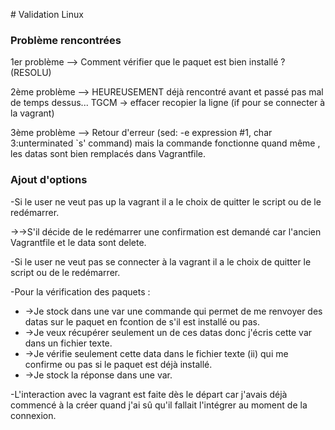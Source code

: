 # Validation Linux
### Problème rencontrées 
<p>1er problème --> Comment vérifier que le paquet est bien installé ? (RESOLU)</p>
<p>2ème problème --> HEUREUSEMENT déjà rencontré avant et passé pas mal de temps dessus...
TGCM -> effacer recopier la ligne (if pour se connecter à la vagrant)</p>
<p>3ème problème --> Retour d'erreur (sed: -e expression #1, char 3:unterminated `s' command) mais la commande fonctionne quand même
, les datas sont bien remplacés dans Vagrantfile.</p>

### Ajout d'options
<p>-Si le user ne veut pas up la vagrant il a le choix de quitter le script ou de le redémarrer.</p>
<p>  ->->S'il décide de le redémarrer une confirmation est demandé car l'ancien Vagrantfile et le data sont delete.<p>
<p>-Si le user ne veut pas se connecter à la vagrant il a le choix de quitter le script ou de le redémarrer.</p>
<p>-Pour la vérification des paquets : </p>
<ul>
<li>->Je stock dans une var une commande qui permet de me renvoyer des datas sur le paquet en fcontion de s'il est installé ou pas.</li>
<li>->Je veux récupérer seulement un de ces datas donc j'écris cette var dans un fichier texte.</li>
<li>->Je vérifie seulement cette data dans le fichier texte (ii) qui me confirme ou pas si le paquet est déjà installé.</li>
<li>->Je stock la réponse dans une var.</li>
</ul>
<p>-L'interaction avec la vagrant est faite dès le départ car j'avais déjà commencé à la créer quand j'ai sû qu'il fallait l'intégrer au moment de la connexion.</p>
